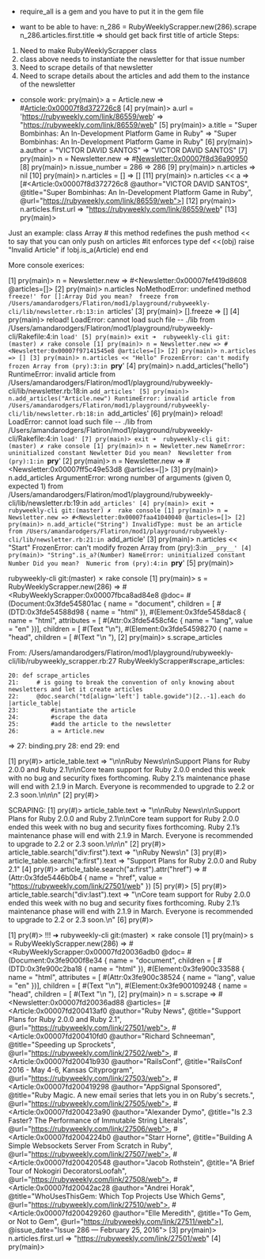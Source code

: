 - require_all is a gem and you have to put it in the gem file

- want to be able to have:
n_286 = RubyWeeklyScrapper.new(286).scrape
n_286.articles.first.title => should get back first title of article
Steps:
1. Need to make RubyWeeklyScrapper class
2. class above needs to instantiate the newsletter for that issue number
3. Need to scrape details of that newsletter
4. Need to scrape details about the articles and add them to the instance of the newsletter







- console work:
 pry(main)> a = Article.new
=> #<Article:0x00007f8d372726c8>
[4] pry(main)> a.url =  'https://rubyweekly.com/link/86559/web'
=> "https://rubyweekly.com/link/86559/web"
[5] pry(main)> a.title = "Super Bombinhas: An In-Development Platform Game in Ruby"
=> "Super Bombinhas: An In-Development Platform Game in Ruby"
[6] pry(main)> a.author = "VICTOR DAVID SANTOS"
=> "VICTOR DAVID SANTOS"
[7] pry(main)> n = Newsletter.new
=> #<Newsletter:0x00007f8d36a90950>
[8] pry(main)> n.issue_number = 286
=> 286
[9] pry(main)> n.articles
=> nil
[10] pry(main)> n.articles = []
=> []
[11] pry(main)> n.articles << a
=> [#<Article:0x00007f8d372726c8
  @author="VICTOR DAVID SANTOS",
  @title="Super Bombinhas: An In-Development Platform Game in Ruby",
  @url="https://rubyweekly.com/link/86559/web">]
[12] pry(main)> n.articles.first.url
=> "https://rubyweekly.com/link/86559/web"
[13] pry(main)>


Just an example:
class Array
    # this method redefines the push method << to say that you can only push on articles
    #it enforces type
    def <<(obj)
        raise "Invalid Article" if !obj.is_a(Article)
    end
end

More console exerices:

[1] pry(main)> n = Newsletter.new
=> #<Newsletter:0x00007fef419d8608 @articles=[]>
[2] pry(main)> n.articles
NoMethodError: undefined method `freeze!' for []:Array
Did you mean?  freeze
from /Users/amandarodgers/Flatiron/mod1/playground/rubyweekly-cli/lib/newsletter.rb:13:in `articles'
[3] pry(main)> [].freeze
=> []
[4] pry(main)> reload!
LoadError: cannot load such file -- ./lib
from /Users/amandarodgers/Flatiron/mod1/playground/rubyweekly-cli/Rakefile:4:in `load'
[5] pry(main)> exit
➜  rubyweekly-cli git:(master) ✗ rake console
[1] pry(main)> n = Newsletter.new
=> #<Newsletter:0x00007f97141545e8 @articles=[]>
[2] pry(main)> n.articles
=> []
[3] pry(main)> n.articles << "Hello"
FrozenError: can't modify frozen Array
from (pry):3:in `__pry__'
[4] pry(main)> n.add_articles("hello")
RuntimeError: invalid article
from /Users/amandarodgers/Flatiron/mod1/playground/rubyweekly-cli/lib/newsletter.rb:18:in `add_articles'
[5] pry(main)> n.add_articles("Article.new")
RuntimeError: invalid article
from /Users/amandarodgers/Flatiron/mod1/playground/rubyweekly-cli/lib/newsletter.rb:18:in `add_articles'
[6] pry(main)> reload!
LoadError: cannot load such file -- ./lib
from /Users/amandarodgers/Flatiron/mod1/playground/rubyweekly-cli/Rakefile:4:in `load'
[7] pry(main)> exit
➜  rubyweekly-cli git:(master) ✗ rake console
[1] pry(main)> n = Newletter.new
NameError: uninitialized constant Newletter
Did you mean?  Newsletter
from (pry):1:in `__pry__'
[2] pry(main)> n = Newsletter.new
=> #<Newsletter:0x00007ff5c49e53d8 @articles=[]>
[3] pry(main)> n.add_articles
ArgumentError: wrong number of arguments (given 0, expected 1)
from /Users/amandarodgers/Flatiron/mod1/playground/rubyweekly-cli/lib/newsletter.rb:19:in `add_articles'
[4] pry(main)> exit
➜  rubyweekly-cli git:(master) ✗  rake console
[1] pry(main)> n = Newsletter.new
=> #<Newsletter:0x00007faa41040040 @articles=[]>
[2] pry(main)> n.add_article("String")
InvalidType: must be an article
from /Users/amandarodgers/Flatiron/mod1/playground/rubyweekly-cli/lib/newsletter.rb:21:in `add_article'
[3] pry(main)> n.articles << "Start"
FrozenError: can't modify frozen Array
from (pry):3:in `__pry__'
[4] pry(main)> "String".is_a?(Number)
NameError: uninitialized constant Number
Did you mean?  Numeric
from (pry):4:in `__pry__'
[5] pry(main)>

 rubyweekly-cli git:(master) ✗ rake console
[1] pry(main)> s = RubyWeeklyScrapper.new(286)
=> #<RubyWeeklyScrapper:0x00007fbca8ad84e8
 @doc=
  #(Document:0x3fde545801ac {
    name = "document",
    children = [
      #(DTD:0x3fde54588d98 { name = "html" }),
      #(Element:0x3fde5458dac8 {
        name = "html",
        attributes = [ #(Attr:0x3fde5458cf4c { name = "lang", value = "en" })],
        children = [
          #(Text "\n"),
          #(Element:0x3fde54598270 {
            name = "head",
            children = [
              #(Text "\n  "),
[2] pry(main)> s.scrape_articles

From: /Users/amandarodgers/Flatiron/mod1/playground/rubyweekly-cli/lib/rubyweekly_scrapper.rb:27 RubyWeeklyScrapper#scrape_articles:

    20: def scrape_articles
    21:     # is going to break the convention of only knowing about newsletters and let it create articles
    22:     @doc.search("td[align='left'] table.gowide")[2..-1].each do |article_table|
    23:         #instantiate the article
    24:         #scrape the data
    25:         #add the article to the newsletter
    26:         a = Article.new
 => 27:         binding.pry
    28:     end
    29: end

[1] pry(#<RubyWeeklyScrapper>)> article_table.text
=> "\n\nRuby News\n\nSupport Plans for Ruby 2.0.0 and Ruby 2.1\n\nCore team support for Ruby 2.0.0 ended this week with no bug and security fixes forthcoming. Ruby 2.1’s maintenance phase will end with 2.1.9 in March. Everyone is recommended to upgrade to 2.2 or 2.3 soon.\n\n\n"
[2] pry(#<RubyWeeklyScrapper>)>

SCRAPING:
[1] pry(#<RubyWeeklyScrapper>)> article_table.text
=> "\n\nRuby News\n\nSupport Plans for Ruby 2.0.0 and Ruby 2.1\n\nCore team support for Ruby 2.0.0 ended this week with no bug and security fixes forthcoming. Ruby 2.1’s maintenance phase will end with 2.1.9 in March. Everyone is recommended to upgrade to 2.2 or 2.3 soon.\n\n\n"
[2] pry(#<RubyWeeklyScrapper>)> article_table.search("div:first").text
=> "\nRuby News\n"
[3] pry(#<RubyWeeklyScrapper>)> article_table.search("a:first").text
=> "Support Plans for Ruby 2.0.0 and Ruby 2.1"
[4] pry(#<RubyWeeklyScrapper>)> article_table.search("a:first").attr("href")
=> #(Attr:0x3fde5446b0b4 { name = "href", value = "https://rubyweekly.com/link/27501/web" })
[5] pry(#<RubyWeeklyScrapper>)>
[5] pry(#<RubyWeeklyScrapper>)> article_table.search("div:last").text
=> "\nCore team support for Ruby 2.0.0 ended this week with no bug and security fixes forthcoming. Ruby 2.1’s maintenance phase will end with 2.1.9 in March. Everyone is recommended to upgrade to 2.2 or 2.3 soon.\n"
[6] pry(#<RubyWeeklyScrapper>)>

[1] pry(#<RubyWeeklyScrapper>)> !!!
➜  rubyweekly-cli git:(master) ✗ rake console
[1] pry(main)> s = RubyWeeklyScrapper.new(286)
=> #<RubyWeeklyScrapper:0x00007fd20036adb0
 @doc=
  #(Document:0x3fe9000f8e34 {
    name = "document",
    children = [
      #(DTD:0x3fe900c2ba18 { name = "html" }),
      #(Element:0x3fe900c33588 {
        name = "html",
        attributes = [ #(Attr:0x3fe900c38524 { name = "lang", value = "en" })],
        children = [
          #(Text "\n"),
          #(Element:0x3fe900109248 {
            name = "head",
            children = [
              #(Text "\n  "),
[2] pry(main)> n = s.scrape
=> #<Newsletter:0x00007fd20036ad88
 @articles=
  [#<Article:0x00007fd200413af0 @author="Ruby News", @title="Support Plans for Ruby 2.0.0 and Ruby 2.1", @url="https://rubyweekly.com/link/27501/web">,
   #<Article:0x00007fd200410fd0 @author="Richard Schneeman", @title="Speeding up Sprockets", @url="https://rubyweekly.com/link/27502/web">,
   #<Article:0x00007fd20041b930 @author="RailsConf", @title="RailsConf 2016 - May 4-6, Kansas Cityprogram", @url="https://rubyweekly.com/link/27503/web">,
   #<Article:0x00007fd200419298
    @author="AppSignal  Sponsored",
    @title="Ruby Magic. A new email series that lets you in on Ruby's secrets.",
    @url="https://rubyweekly.com/link/27505/web">,
   #<Article:0x00007fd200423a90 @author="Alexander Dymo", @title="Is 2.3 Faster? The Performance of Immutable String Literals", @url="https://rubyweekly.com/link/27506/web">,
   #<Article:0x00007fd2004224b0 @author="Starr Horne", @title="Building A Simple Websockets Server From Scratch in Ruby", @url="https://rubyweekly.com/link/27507/web">,
   #<Article:0x00007fd200420548 @author="Jacob Rothstein", @title="A Brief Tour of Nokogiri DecoratorsLoofah", @url="https://rubyweekly.com/link/27508/web">,
   #<Article:0x00007fd20042ac28 @author="Andrei Horak", @title="WhoUsesThisGem: Which Top Projects Use Which Gems", @url="https://rubyweekly.com/link/27510/web">,
   #<Article:0x00007fd200429260 @author="Elle Meredith", @title="To Gem, or Not to Gem", @url="https://rubyweekly.com/link/27511/web">],
 @issue_date="Issue 286 — February 25, 2016">
[3] pry(main)> n.articles.first.url
=> "https://rubyweekly.com/link/27501/web"
[4] pry(main)> 
